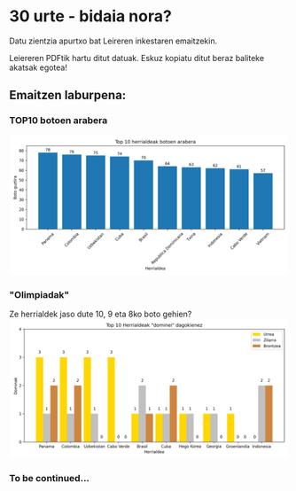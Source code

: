 # 30 urte - bidaia nora?

Datu zientzia apurtxo bat Leireren inkestaren emaitzekin.

Leiereren PDFtik hartu ditut datuak. Eskuz kopiatu ditut beraz baliteke akatsak egotea!


## Emaitzen laburpena:

### TOP10 botoen arabera
![Image 1](bigarren_fasea_TOP10.png)

### "Olimpiadak"
Ze herrialdek jaso dute 10, 9 eta 8ko boto gehien?
![Image 2](bigarren_fasea_olimpiadak.png)

### To be continued...
